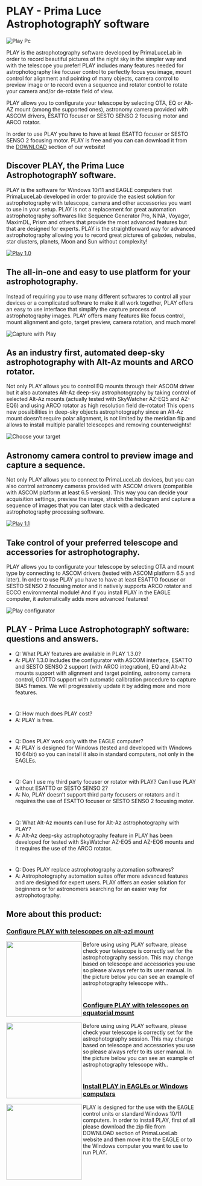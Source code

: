 # PLAY  - Prima Luce AstrophotographY software

![Play Pc](https://www.primalucelab.us/9277-large_default/play-prima-luce-astrophotography-software.jpg)


PLAY is the astrophotography software developed by PrimaLuceLab in order to record beautiful pictures of the night sky in the simpler way and with the telescope you prefer! PLAY includes many features needed for astrophotography like focuser control to perfectly focus you image, mount control for alignment and pointing of many objects, camera control to preview image or to record even a sequence and rotator control to rotate your camera and/or de-rotate field of view.

PLAY allows you to configurate your telescope by selecting OTA, EQ or Alt-AZ mount (among the supported ones), astronomy camera provided with ASCOM drivers, ESATTO focuser or SESTO SENSO 2 focusing motor and ARCO rotator. 

In order to use PLAY you have to have at least ESATTO focuser or SESTO SENSO 2 focusing motor. PLAY is free and you can can download it from the [DOWNLOAD](https://www.primalucelab.us/info/downloads.html) section of our website!

## Discover PLAY, the Prima Luce AstrophotographY software.

PLAY is the software for Windows 10/11 and EAGLE computers that PrimaLuceLab developed in order to provide the easiest solution for astrophotography with telescope, camera and other accessories you want to use in your setup. PLAY is not a replacement for great automation astrophotography softwares like Sequence Generator Pro, NINA, Voyager, MaximDL, Prism and others that provide the most advanced features but that are designed for experts. PLAY is the straightforward way for advanced astrophotography allowing you to record great pictures of galaxies, nebulas, star clusters, planets, Moon and Sun without complexity!

[![Play 1.0](https://img.youtube.com/vi/EOeoET90oTs/maxresdefault.jpg)](https://www.youtube.com/watch?v=EOeoET90oTs)

## The all-in-one and easy to use platform for your astrophotography.

Instead of requiring you to use many different softwares to control all your devices or a complicated software to make it all work together, PLAY offers an easy to use interface that simplify the capture process of astrophotography images. PLAY offers many features like focus control, mount alignment and goto, target preview, camera rotation, and much more!

![Capture with Play](https://www.primalucelab.com/img/cms/PLAY-Prima-Luce-AstrophotographY-software-1-1-image1.png)

## As an industry first, automated deep-sky astrophotography with Alt-Az mounts and ARCO rotator.

Not only PLAY allows you to control EQ mounts through their ASCOM driver but it also automates Alt-Az deep-sky astrophotography by taking control of selected Alt-Az mounts (actually tested with SkyWatcher AZ-EQ5 and AZ-EQ6) and using ARCO rotator as high resolution field de-rotator! This opens new possibilities in deep-sky objects astrophotography since an Alt-Az mount doesn’t require polar alignment, is not limited by the meridian flip and allows to install multiple parallel telescopes and removing counterweights!

![Choose your target](https://www.primalucelab.com/img/cms/PLAY-Prima-Luce-AstrophotographY-software-1-1-image2.png)

## Astronomy camera control to preview image and capture a sequence.

Not only PLAY allows you to connect to PrimaLuceLab devices, but you can also control astronomy cameras provided with ASCOM drivers (compatible with ASCOM platform at least 6.5 version). This way you can decide your acquisition settings, preview the image, stretch the histogram and capture a sequence of images that you can later stack with a dedicated astrophotography processing software.

[![Play 1.1](https://img.youtube.com/vi/kHRfazDrHtg/maxresdefault.jpg)](https://www.youtube.com/watch?v=kHRfazDrHtg)

## Take control of your preferred telescope and accessories for astrophotography.

PLAY allows you to configurate your telescope by selecting OTA and mount type by connecting to ASCOM drivers (tested with ASCOM platform 6.5 and later). In order to use PLAY you have to have at least ESATTO focuser or SESTO SENSO 2 focusing motor and it natively supports ARCO rotator and ECCO environmental module! And if you install PLAY in the EAGLE computer, it automatically adds more advanced features!

![Play configurator](https://www.primalucelab.com/img/cms/PLAY-Prima-Luce-AstrophotographY-software-1-1-image3.png)


## PLAY - Prima Luce AstrophotographY software: questions and answers.

- Q: What PLAY features are available in PLAY 1.3.0?
- A: PLAY 1.3.0 includes the configurator with ASCOM interface, ESATTO and SESTO SENSO 2 support (with ARCO integration), EQ and Alt-Az mounts support with alignment and target pointing, astronomy camera control, GIOTTO support with automatic calibration procedure to capture BIAS frames. We will progressively update it by adding more and more features.
#
- Q: How much does PLAY cost?
- A: PLAY is free.
#
- Q: Does PLAY work only with the EAGLE computer?
- A: PLAY is designed for Windows (tested and developed with Windows 10 64bit) so you can install it also in standard computers, not only in the EAGLEs.
#
- Q: Can I use my third party focuser or rotator with PLAY? Can I use PLAY without ESATTO or SESTO SENSO 2?
- A: No, PLAY doesn’t support third party focusers or rotators and it requires the use of ESATTO focuser or SESTO SENSO 2 focusing motor.
#
- Q: What Alt-Az mounts can I use for Alt-Az astrophotography with PLAY?
- A: Alt-Az deep-sky astrophotography feature in PLAY has been developed for tested with SkyWatcher AZ-EQ5 and AZ-EQ6 mounts and it requires the use of the ARCO rotator.
#
- Q: Does PLAY replace astrophotography automation softwares?
- A: Astrophotography automation suites offer more advanced features and are designed for expert users. PLAY offers an easier solution for beginners or for astronomers searching for an easier way for astrophotography.

## More about this product:

### [Configure PLAY with telescopes on alt-azi mount](https://www.primalucelab.com/blog/support/configure-play-with-telescopes-on-alt-azi-mount/)

<img align="left" width="200" src="https://www.primalucelab.com/blog/wp-content/uploads/2022/05/Configure-PLAY-with-telescopes-on-alt-azi-mount-image-3.png">

Before using using PLAY software, please check your telescope is correctly set for the astrophotography session. This may change based on telescope and accessories you use so please always refer to its user manual. In the picture below you can see an example of astrophotography telescope with..
#

### [Configure PLAY with telescopes on equatorial mount](https://www.primalucelab.com/blog/support/configure-play-with-telescopes-on-equatorial-mount/)

<img align="left" width="200" src="https://www.primalucelab.com/blog/wp-content/uploads/2022/05/Configure-PLAY-with-telescopes-on-equatorial-mount-image-4.png">

Before using using PLAY software, please check your telescope is correctly set for the astrophotography session. This may change based on telescope and accessories you use so please always refer to its user manual. In the picture below you can see an example of astrophotography telescope with..
#

### [Install PLAY in EAGLEs or Windows computers](https://www.primalucelab.com/blog/support/install-play-in-eagles-or-windows-computers/)

<img align="left" width="200" src="https://www.primalucelab.com/blog/wp-content/uploads/2022/05/PLAY-1-1-ALT-AZ-Configurator.png">

PLAY is designed for the use with the EAGLE control units or standard Windows 10/11 computers. In order to install PLAY, first of all please download the zip file from DOWNLOAD section of PrimaLuceLab website and then move it to the EAGLE or to the Windows computer you want to use to run PLAY.